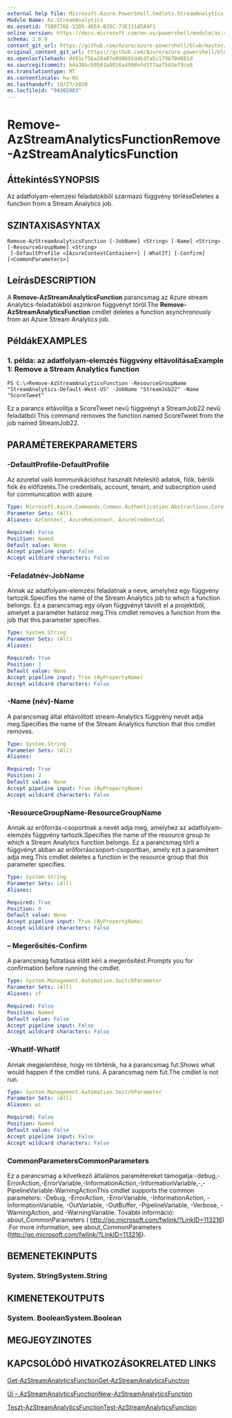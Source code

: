 ```yaml
---
external help file: Microsoft.Azure.PowerShell.Cmdlets.StreamAnalytics.dll-Help.xml
Module Name: Az.StreamAnalytics
ms.assetid: 75B0776E-32D5-4EE4-B35C-73E13185A4F1
online version: https://docs.microsoft.com/en-us/powershell/module/az.streamanalytics/remove-azstreamanalyticsfunction
schema: 2.0.0
content_git_url: https://github.com/Azure/azure-powershell/blob/master/src/StreamAnalytics/StreamAnalytics/help/Remove-AzStreamAnalyticsFunction.md
original_content_git_url: https://github.com/Azure/azure-powershell/blob/master/src/StreamAnalytics/StreamAnalytics/help/Remove-AzStreamAnalyticsFunction.md
ms.openlocfilehash: d481cf5ba28a87e098691d4b3fa5c179670d881d
ms.sourcegitcommit: b4a38bcb0501a9016a4998efd377aa75d3ef9ce8
ms.translationtype: MT
ms.contentlocale: hu-HU
ms.lasthandoff: 10/27/2020
ms.locfileid: "94302883"
---
```

# <span data-ttu-id="8bc37-101">Remove-AzStreamAnalyticsFunction</span><span class="sxs-lookup"><span data-stu-id="8bc37-101">Remove-AzStreamAnalyticsFunction</span></span>

## <span data-ttu-id="8bc37-102">Áttekintés</span><span class="sxs-lookup"><span data-stu-id="8bc37-102">SYNOPSIS</span></span>
<span data-ttu-id="8bc37-103">Az adatfolyam-elemzési feladatokből származó függvény törlése</span><span class="sxs-lookup"><span data-stu-id="8bc37-103">Deletes a function from a Stream Analytics job.</span></span>

## <span data-ttu-id="8bc37-104">SZINTAXISA</span><span class="sxs-lookup"><span data-stu-id="8bc37-104">SYNTAX</span></span>

```
Remove-AzStreamAnalyticsFunction [-JobName] <String> [-Name] <String> [-ResourceGroupName] <String>
 [-DefaultProfile <IAzureContextContainer>] [-WhatIf] [-Confirm] [<CommonParameters>]
```

## <span data-ttu-id="8bc37-105">Leírás</span><span class="sxs-lookup"><span data-stu-id="8bc37-105">DESCRIPTION</span></span>
<span data-ttu-id="8bc37-106">A **Remove-AzStreamAnalyticsFunction** parancsmag az Azure stream Analytics-feladatokból aszinkron függvényt töröl.</span><span class="sxs-lookup"><span data-stu-id="8bc37-106">The **Remove-AzStreamAnalyticsFunction** cmdlet deletes a function asynchronously from an Azure Stream Analytics job.</span></span>

## <span data-ttu-id="8bc37-107">Példák</span><span class="sxs-lookup"><span data-stu-id="8bc37-107">EXAMPLES</span></span>

### <span data-ttu-id="8bc37-108">1. példa: az adatfolyam-elemzés függvény eltávolítása</span><span class="sxs-lookup"><span data-stu-id="8bc37-108">Example 1: Remove a Stream Analytics function</span></span>
```
PS C:\>Remove-AzStreamAnalyticsFunction -ResourceGroupName "StreamAnalytics-Default-West-US" -JobName "StreamJob22" -Name "ScoreTweet"
```

<span data-ttu-id="8bc37-109">Ez a parancs eltávolítja a ScoreTweet nevű függvényt a StreamJob22 nevű feladatból.</span><span class="sxs-lookup"><span data-stu-id="8bc37-109">This command removes the function named ScoreTweet from the job named StreamJob22.</span></span>

## <span data-ttu-id="8bc37-110">PARAMÉTEREK</span><span class="sxs-lookup"><span data-stu-id="8bc37-110">PARAMETERS</span></span>

### <span data-ttu-id="8bc37-111">-DefaultProfile</span><span class="sxs-lookup"><span data-stu-id="8bc37-111">-DefaultProfile</span></span>
<span data-ttu-id="8bc37-112">Az azuretal való kommunikációhoz használt hitelesítő adatok, fiók, bérlői fiók és előfizetés.</span><span class="sxs-lookup"><span data-stu-id="8bc37-112">The credentials, account, tenant, and subscription used for communication with azure.</span></span>

```yaml
Type: Microsoft.Azure.Commands.Common.Authentication.Abstractions.Core.IAzureContextContainer
Parameter Sets: (All)
Aliases: AzContext, AzureRmContext, AzureCredential

Required: False
Position: Named
Default value: None
Accept pipeline input: False
Accept wildcard characters: False
```

### <span data-ttu-id="8bc37-113">-Feladatnév</span><span class="sxs-lookup"><span data-stu-id="8bc37-113">-JobName</span></span>
<span data-ttu-id="8bc37-114">Annak az adatfolyam-elemzési feladatnak a neve, amelyhez egy függvény tartozik.</span><span class="sxs-lookup"><span data-stu-id="8bc37-114">Specifies the name of the Stream Analytics job to which a function belongs.</span></span>
<span data-ttu-id="8bc37-115">Ez a parancsmag egy olyan függvényt távolít el a projektből, amelyet a paraméter határoz meg.</span><span class="sxs-lookup"><span data-stu-id="8bc37-115">This cmdlet removes a function from the job that this parameter specifies.</span></span>

```yaml
Type: System.String
Parameter Sets: (All)
Aliases:

Required: True
Position: 1
Default value: None
Accept pipeline input: True (ByPropertyName)
Accept wildcard characters: False
```

### <span data-ttu-id="8bc37-116">-Name (név)</span><span class="sxs-lookup"><span data-stu-id="8bc37-116">-Name</span></span>
<span data-ttu-id="8bc37-117">A parancsmag által eltávolított stream-Analytics függvény nevét adja meg.</span><span class="sxs-lookup"><span data-stu-id="8bc37-117">Specifies the name of the Stream Analytics function that this cmdlet removes.</span></span>

```yaml
Type: System.String
Parameter Sets: (All)
Aliases:

Required: True
Position: 2
Default value: None
Accept pipeline input: True (ByPropertyName)
Accept wildcard characters: False
```

### <span data-ttu-id="8bc37-118">-ResourceGroupName</span><span class="sxs-lookup"><span data-stu-id="8bc37-118">-ResourceGroupName</span></span>
<span data-ttu-id="8bc37-119">Annak az erőforrás-csoportnak a nevét adja meg, amelyhez az adatfolyam-elemzés függvény tartozik.</span><span class="sxs-lookup"><span data-stu-id="8bc37-119">Specifies the name of the resource group to which a Stream Analytics function belongs.</span></span>
<span data-ttu-id="8bc37-120">Ez a parancsmag törli a függvényt abban az erőforráscsoport-csoportban, amely ezt a paramétert adja meg.</span><span class="sxs-lookup"><span data-stu-id="8bc37-120">This cmdlet deletes a function in the resource group that this parameter specifies.</span></span>

```yaml
Type: System.String
Parameter Sets: (All)
Aliases:

Required: True
Position: 0
Default value: None
Accept pipeline input: True (ByPropertyName)
Accept wildcard characters: False
```

### <span data-ttu-id="8bc37-121">– Megerősítés</span><span class="sxs-lookup"><span data-stu-id="8bc37-121">-Confirm</span></span>
<span data-ttu-id="8bc37-122">A parancsmag futtatása előtt kéri a megerősítést.</span><span class="sxs-lookup"><span data-stu-id="8bc37-122">Prompts you for confirmation before running the cmdlet.</span></span>

```yaml
Type: System.Management.Automation.SwitchParameter
Parameter Sets: (All)
Aliases: cf

Required: False
Position: Named
Default value: False
Accept pipeline input: False
Accept wildcard characters: False
```

### <span data-ttu-id="8bc37-123">-WhatIf</span><span class="sxs-lookup"><span data-stu-id="8bc37-123">-WhatIf</span></span>
<span data-ttu-id="8bc37-124">Annak megjelenítése, hogy mi történik, ha a parancsmag fut.</span><span class="sxs-lookup"><span data-stu-id="8bc37-124">Shows what would happen if the cmdlet runs.</span></span>
<span data-ttu-id="8bc37-125">A parancsmag nem fut.</span><span class="sxs-lookup"><span data-stu-id="8bc37-125">The cmdlet is not run.</span></span>

```yaml
Type: System.Management.Automation.SwitchParameter
Parameter Sets: (All)
Aliases: wi

Required: False
Position: Named
Default value: False
Accept pipeline input: False
Accept wildcard characters: False
```

### <span data-ttu-id="8bc37-126">CommonParameters</span><span class="sxs-lookup"><span data-stu-id="8bc37-126">CommonParameters</span></span>
<span data-ttu-id="8bc37-127">Ez a parancsmag a következő általános paramétereket támogatja:-debug,-ErrorAction,-ErrorVariable,-InformationAction,-InformationVariable,-,-PipelineVariable-WarningAction</span><span class="sxs-lookup"><span data-stu-id="8bc37-127">This cmdlet supports the common parameters: -Debug, -ErrorAction, -ErrorVariable, -InformationAction, -InformationVariable, -OutVariable, -OutBuffer, -PipelineVariable, -Verbose, -WarningAction, and -WarningVariable.</span></span> <span data-ttu-id="8bc37-128">További információ: about_CommonParameters ( http://go.microsoft.com/fwlink/?LinkID=113216) .</span><span class="sxs-lookup"><span data-stu-id="8bc37-128">For more information, see about_CommonParameters (http://go.microsoft.com/fwlink/?LinkID=113216).</span></span>

## <span data-ttu-id="8bc37-129">BEMENETEK</span><span class="sxs-lookup"><span data-stu-id="8bc37-129">INPUTS</span></span>

### <span data-ttu-id="8bc37-130">System. String</span><span class="sxs-lookup"><span data-stu-id="8bc37-130">System.String</span></span>

## <span data-ttu-id="8bc37-131">KIMENETEK</span><span class="sxs-lookup"><span data-stu-id="8bc37-131">OUTPUTS</span></span>

### <span data-ttu-id="8bc37-132">System. Boolean</span><span class="sxs-lookup"><span data-stu-id="8bc37-132">System.Boolean</span></span>

## <span data-ttu-id="8bc37-133">MEGJEGYZI</span><span class="sxs-lookup"><span data-stu-id="8bc37-133">NOTES</span></span>

## <span data-ttu-id="8bc37-134">KAPCSOLÓDÓ HIVATKOZÁSOK</span><span class="sxs-lookup"><span data-stu-id="8bc37-134">RELATED LINKS</span></span>

[<span data-ttu-id="8bc37-135">Get-AzStreamAnalyticsFunction</span><span class="sxs-lookup"><span data-stu-id="8bc37-135">Get-AzStreamAnalyticsFunction</span></span>](./Get-AzStreamAnalyticsFunction.md)

[<span data-ttu-id="8bc37-136">Új – AzStreamAnalyticsFunction</span><span class="sxs-lookup"><span data-stu-id="8bc37-136">New-AzStreamAnalyticsFunction</span></span>](./New-AzStreamAnalyticsFunction.md)

[<span data-ttu-id="8bc37-137">Teszt-AzStreamAnalyticsFunction</span><span class="sxs-lookup"><span data-stu-id="8bc37-137">Test-AzStreamAnalyticsFunction</span></span>](./Test-AzStreamAnalyticsFunction.md)


